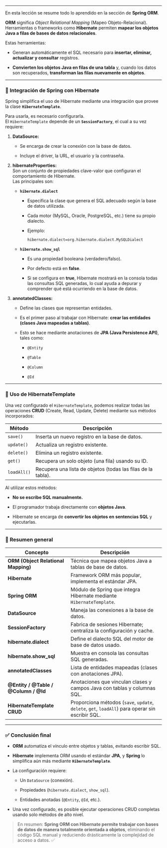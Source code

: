 
---

En esta lección se resume todo lo aprendido en la sección de **Spring ORM**.

**ORM** significa _Object Relational Mapping_ (Mapeo Objeto-Relacional).  
Herramientas o frameworks como **Hibernate** permiten **mapear los objetos Java a filas de bases de datos relacionales**.

Estas herramientas:

- Generan automáticamente el SQL necesario para **insertar, eliminar, actualizar y consultar** registros.
    
- **Convierten los objetos Java en filas de una tabla** y, cuando los datos son recuperados, **transforman las filas nuevamente en objetos**.
    

---

### 🔹 **Integración de Spring con Hibernate**

Spring simplifica el uso de Hibernate mediante una integración que provee la clase **`HibernateTemplate`**.

Para usarla, es necesario configurarla.  
El `HibernateTemplate` depende de un **`SessionFactory`**, el cual a su vez requiere:

1. **DataSource:**
    
    - Se encarga de crear la conexión con la base de datos.
        
    - Incluye el driver, la URL, el usuario y la contraseña.
        
2. **hibernateProperties:**  
    Son un conjunto de propiedades clave-valor que configuran el comportamiento de Hibernate.  
    Las principales son:
    
    - **`hibernate.dialect`**
        
        - Especifica la clase que genera el SQL adecuado según la base de datos utilizada.
            
        - Cada motor (MySQL, Oracle, PostgreSQL, etc.) tiene su propio dialecto.
            
        - Ejemplo:
            
            `hibernate.dialect=org.hibernate.dialect.MySQLDialect`
            
    - **`hibernate.show_sql`**
        
        - Es una propiedad booleana (verdadero/falso).
            
        - Por defecto está en **false**.
            
        - Si se configura en **true**, Hibernate mostrará en la consola todas las consultas SQL generadas, lo cual ayuda a depurar y comprender qué está ocurriendo en la base de datos.
            
3. **annotatedClasses:**
    
    - Define las clases que representan entidades.
        
    - Es el primer paso al trabajar con Hibernate: **crear las entidades (clases Java mapeadas a tablas)**.
        
    - Esto se hace mediante anotaciones de **JPA (Java Persistence API)**, tales como:
        
        - `@Entity`
            
        - `@Table`
            
        - `@Column`
            
        - `@Id`
            

---

### 🔹 **Uso de HibernateTemplate**

Una vez configurado el `HibernateTemplate`, podemos realizar todas las operaciones **CRUD** (Create, Read, Update, Delete) mediante sus métodos incorporados:

|Método|Descripción|
|---|---|
|`save()`|Inserta un nuevo registro en la base de datos.|
|`update()`|Actualiza un registro existente.|
|`delete()`|Elimina un registro existente.|
|`get()`|Recupera un solo objeto (una fila) usando su ID.|
|`loadAll()`|Recupera una lista de objetos (todas las filas de la tabla).|

Al utilizar estos métodos:

- **No se escribe SQL manualmente.**
    
- El programador trabaja directamente con **objetos Java**.
    
- Hibernate se encarga de **convertir los objetos en sentencias SQL** y ejecutarlas.
    

---

### 🧠 **Resumen general**

|Concepto|Descripción|
|---|---|
|**ORM (Object Relational Mapping)**|Técnica que mapea objetos Java a tablas de base de datos.|
|**Hibernate**|Framework ORM más popular, implementa el estándar JPA.|
|**Spring ORM**|Módulo de Spring que integra Hibernate mediante `HibernateTemplate`.|
|**DataSource**|Maneja las conexiones a la base de datos.|
|**SessionFactory**|Fabrica de sesiones Hibernate; centraliza la configuración y cache.|
|**hibernate.dialect**|Define el dialecto SQL del motor de base de datos usado.|
|**hibernate.show_sql**|Muestra en consola las consultas SQL generadas.|
|**annotatedClasses**|Lista de entidades mapeadas (clases con anotaciones JPA).|
|**@Entity / @Table / @Column / @Id**|Anotaciones que vinculan clases y campos Java con tablas y columnas SQL.|
|**HibernateTemplate CRUD**|Proporciona métodos (`save`, `update`, `delete`, `get`, `loadAll`) para operar sin escribir SQL.|

---

### ✅ **Conclusión final**

- **ORM** automatiza el vínculo entre objetos y tablas, evitando escribir SQL.
    
- **Hibernate** implementa ORM usando el estándar **JPA**, y **Spring** lo simplifica aún más mediante **`HibernateTemplate`**.
    
- La configuración requiere:
    
    - Un `DataSource` (conexión).
        
    - Propiedades (`hibernate.dialect`, `show_sql`).
        
    - Entidades anotadas (`@Entity`, `@Id`, etc.).
        
- Una vez configurado, es posible ejecutar operaciones CRUD completas usando solo métodos de alto nivel.
    

> En resumen: **Spring ORM con Hibernate permite trabajar con bases de datos de manera totalmente orientada a objetos**, eliminando el código SQL manual y reduciendo drásticamente la complejidad de acceso a datos. ✅